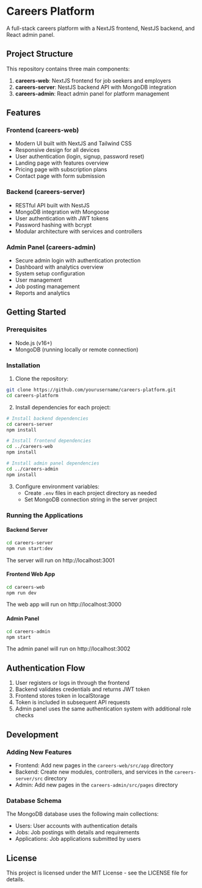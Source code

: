 # Careers Platform

A full-stack careers platform with a NextJS frontend, NestJS backend, and React admin panel.

## Project Structure

This repository contains three main components:

1. **careers-web**: NextJS frontend for job seekers and employers
2. **careers-server**: NestJS backend API with MongoDB integration
3. **careers-admin**: React admin panel for platform management

## Features

### Frontend (careers-web)
- Modern UI built with NextJS and Tailwind CSS
- Responsive design for all devices
- User authentication (login, signup, password reset)
- Landing page with features overview
- Pricing page with subscription plans
- Contact page with form submission

### Backend (careers-server)
- RESTful API built with NestJS
- MongoDB integration with Mongoose
- User authentication with JWT tokens
- Password hashing with bcrypt
- Modular architecture with services and controllers

### Admin Panel (careers-admin)
- Secure admin login with authentication protection
- Dashboard with analytics overview
- System setup configuration
- User management
- Job posting management
- Reports and analytics

## Getting Started

### Prerequisites
- Node.js (v16+)
- MongoDB (running locally or remote connection)

### Installation

1. Clone the repository:
```bash
git clone https://github.com/yourusername/careers-platform.git
cd careers-platform
```

2. Install dependencies for each project:
```bash
# Install backend dependencies
cd careers-server
npm install

# Install frontend dependencies
cd ../careers-web
npm install

# Install admin panel dependencies
cd ../careers-admin
npm install
```

3. Configure environment variables:
   - Create `.env` files in each project directory as needed
   - Set MongoDB connection string in the server project

### Running the Applications

#### Backend Server
```bash
cd careers-server
npm run start:dev
```
The server will run on http://localhost:3001

#### Frontend Web App
```bash
cd careers-web
npm run dev
```
The web app will run on http://localhost:3000

#### Admin Panel
```bash
cd careers-admin
npm start
```
The admin panel will run on http://localhost:3002

## Authentication Flow

1. User registers or logs in through the frontend
2. Backend validates credentials and returns JWT token
3. Frontend stores token in localStorage
4. Token is included in subsequent API requests
5. Admin panel uses the same authentication system with additional role checks

## Development

### Adding New Features
- Frontend: Add new pages in the `careers-web/src/app` directory
- Backend: Create new modules, controllers, and services in the `careers-server/src` directory
- Admin: Add new pages in the `careers-admin/src/pages` directory

### Database Schema
The MongoDB database uses the following main collections:
- Users: User accounts with authentication details
- Jobs: Job postings with details and requirements
- Applications: Job applications submitted by users

## License
This project is licensed under the MIT License - see the LICENSE file for details.
